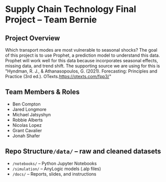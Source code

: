 # Supply Chain Technology Final Project – Team Bernie
## Project Overview
Which transport modes are most vulnerable to seasonal shocks? The goal of this project is to use Prophet, a prediction model to understand this data. Prophet will work well for this data because incorporates seasonal effects, missing data, and trend shift. The supporting source we are using for this is "Hyndman, R. J., & Athanasopoulos, G. (2021). Forecasting: Principles and Practice (3rd ed.). OTexts.https://otexts.com/fpp3/"
## Team Members & Roles
- Ben Compton
- Jared Longmore
- Michael Jatsyshyn
- Robbie Alberts
- Nicolas Lopez
- Grant Cavalier
- Jonah Shafer
## Repo Structure`/data/` – raw and cleaned datasets
- `/notebooks/` – Python Jupyter Notebooks
- `/simulation/` – AnyLogic models (.alp files)
- `/docs/` – Reports, slides, and instructions
